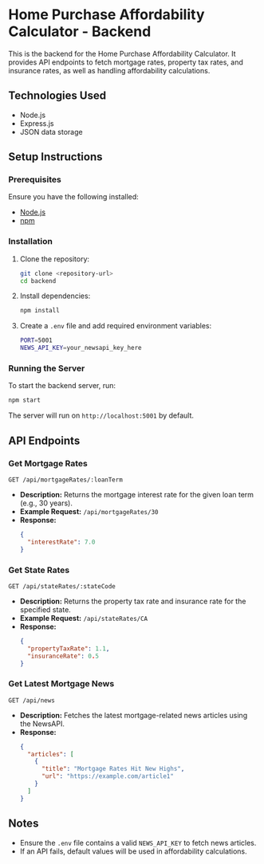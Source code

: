 # Home Purchase Affordability Calculator - Backend

This is the backend for the Home Purchase Affordability Calculator. It provides API endpoints to fetch mortgage rates, property tax rates, and insurance rates, as well as handling affordability calculations.

## Technologies Used
- Node.js
- Express.js
- JSON data storage

## Setup Instructions
### Prerequisites
Ensure you have the following installed:
- [Node.js](https://nodejs.org/)
- [npm](https://www.npmjs.com/)

### Installation
1. Clone the repository:
   ```sh
   git clone <repository-url>
   cd backend
   ```
2. Install dependencies:
   ```sh
   npm install
   ```
3. Create a `.env` file and add required environment variables:
   ```sh
   PORT=5001
   NEWS_API_KEY=your_newsapi_key_here
   ```

### Running the Server
To start the backend server, run:
```sh
npm start
```
The server will run on `http://localhost:5001` by default.

## API Endpoints
### Get Mortgage Rates
```
GET /api/mortgageRates/:loanTerm
```
- **Description:** Returns the mortgage interest rate for the given loan term (e.g., 30 years).
- **Example Request:** `/api/mortgageRates/30`
- **Response:**
  ```json
  {
    "interestRate": 7.0
  }
  ```

### Get State Rates
```
GET /api/stateRates/:stateCode
```
- **Description:** Returns the property tax rate and insurance rate for the specified state.
- **Example Request:** `/api/stateRates/CA`
- **Response:**
  ```json
  {
    "propertyTaxRate": 1.1,
    "insuranceRate": 0.5
  }
  ```

### Get Latest Mortgage News
```
GET /api/news
```
- **Description:** Fetches the latest mortgage-related news articles using the NewsAPI.
- **Response:**
  ```json
  {
    "articles": [
      {
        "title": "Mortgage Rates Hit New Highs",
        "url": "https://example.com/article1"
      }
    ]
  }
  ```

## Notes
- Ensure the `.env` file contains a valid `NEWS_API_KEY` to fetch news articles.
- If an API fails, default values will be used in affordability calculations.

